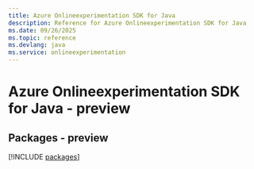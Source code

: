```yaml
---
title: Azure Onlineexperimentation SDK for Java
description: Reference for Azure Onlineexperimentation SDK for Java
ms.date: 09/26/2025
ms.topic: reference
ms.devlang: java
ms.service: onlineexperimentation
---
```

# Azure Onlineexperimentation SDK for Java - preview
## Packages - preview
[!INCLUDE [packages](onlineexperimentation-index.md)]